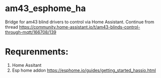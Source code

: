 # am43_esphome_ha
Bridge for am43 blind drivers to control via Home Assistant. 
Continue from thread https://community.home-assistant.io/t/am43-blinds-control-through-mqtt/166708/139

# Requrenments:
1. Home Assitant
2. Esp home addon https://esphome.io/guides/getting_started_hassio.html
